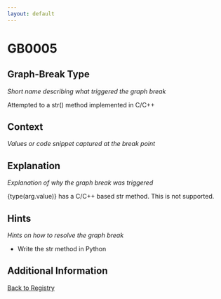 ```yaml
---
layout: default
---
```

# GB0005

## Graph-Break Type
*Short name describing what triggered the graph break*

Attempted to a str() method implemented in C/C++

## Context
*Values or code snippet captured at the break point*



## Explanation
*Explanation of why the graph break was triggered*

{type(arg.value)} has a C/C++ based str method. This is not supported.

## Hints
*Hints on how to resolve the graph break*

- Write the str method in Python


## Additional Information

<!-- ADDITIONAL INFORMATION START - Add custom information below this line -->

<!-- ADDITIONAL INFORMATION END -->

[Back to Registry](../index.html)
